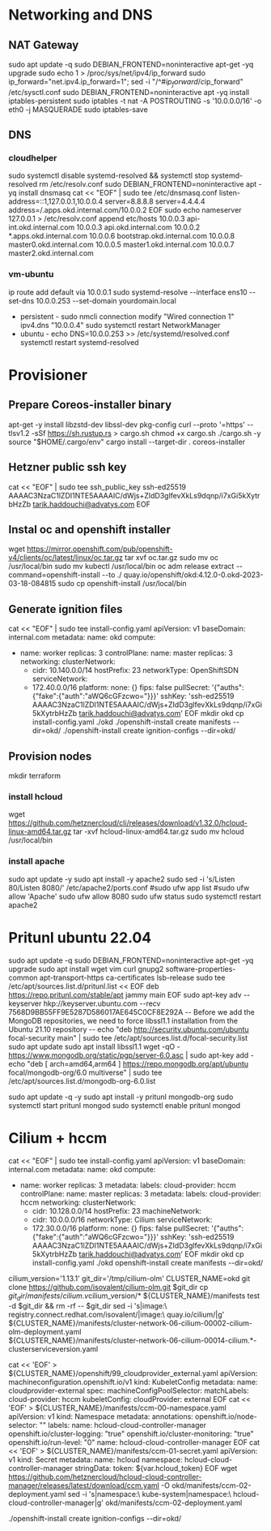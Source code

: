 # Networking and DNS

## NAT Gateway
sudo apt update -q
sudo DEBIAN_FRONTEND=noninteractive apt-get -yq  upgrade
sudo echo 1 > /proc/sys/net/ipv4/ip_forward
sudo ip_forward="net.ipv4.ip_forward=1"; sed -i "/^#$ip_forward/ c$ip_forward" /etc/sysctl.conf
sudo DEBIAN_FRONTEND=noninteractive apt -yq install iptables-persistent
sudo iptables -t nat -A POSTROUTING -s '10.0.0.0/16' -o eth0 -j MASQUERADE
sudo iptables-save
## DNS
### cloudhelper
sudo systemctl disable systemd-resolved && systemctl stop systemd-resolved
rm /etc/resolv.conf
sudo DEBIAN_FRONTEND=noninteractive apt -yq install dnsmasq
cat << "EOF" | sudo tee /etc/dnsmasq.conf
listen-address=::1,127.0.0.1,10.0.0.4
server=8.8.8.8
server=4.4.4.4
address=/.apps.okd.internal.com/10.0.0.2
EOF
sudo echo nameserver 127.0.0.1 > /etc/resolv.conf
append etc/hosts
10.0.0.3 api-int.okd.internal.com
10.0.0.3 api.okd.internal.com
10.0.0.2 *.apps.okd.internal.com
10.0.0.6 bootstrap.okd.internal.com
10.0.0.8 master0.okd.internal.com
10.0.0.5 master1.okd.internal.com
10.0.0.7 master2.okd.internal.com

### vm-ubuntu
ip route add default via 10.0.0.1
sudo systemd-resolve --interface ens10 --set-dns 10.0.0.253 --set-domain yourdomain.local
- persistent -
sudo nmcli connection modify "Wired connection 1" ipv4.dns "10.0.0.4"
sudo systemctl restart NetworkManager
- ubuntu -
echo DNS=10.0.0.253 >> /etc/systemd/resolved.conf
systemctl restart systemd-resolved


# Provisioner

## Prepare Coreos-installer binary
apt-get -y install libzstd-dev libssl-dev pkg-config
curl --proto '=https' --tlsv1.2 -sSf https://sh.rustup.rs > cargo.sh
chmod +x cargo.sh
./cargo.sh -y
source "$HOME/.cargo/env"
cargo install --target-dir . coreos-installer
## Hetzner public ssh key
cat << "EOF" | sudo tee ssh_public_key
ssh-ed25519 AAAAC3NzaC1lZDI1NTE5AAAAIC/dWjs+ZIdD3glfevXkLs9dqnp/i7xGi5kXytrbHzZb tarik.haddouchi@advatys.com
EOF
## Instal oc and openshift installer
wget https://mirror.openshift.com/pub/openshift-v4/clients/oc/latest/linux/oc.tar.gz
tar xvf oc.tar.gz
sudo mv oc /usr/local/bin
sudo mv kubectl /usr/local/bin
oc adm release extract --command=openshift-install --to ./ quay.io/openshift/okd:4.12.0-0.okd-2023-03-18-084815
sudo cp openshift-install /usr/local/bin
## Generate ignition files
cat << "EOF" | sudo tee install-config.yaml
apiVersion: v1
baseDomain: internal.com
metadata:
  name: okd
compute:
- name: worker
  replicas: 3
controlPlane:
  name: master
  replicas: 3
networking:
  clusterNetwork:
  - cidr: 10.140.0.0/14
    hostPrefix: 23
  networkType: OpenShiftSDN
  serviceNetwork:
  - 172.40.0.0/16
platform:
  none: {}
fips: false
pullSecret: '{"auths":{"fake":{"auth":"aWQ6cGFzcwo="}}}'
sshKey: 'ssh-ed25519 AAAAC3NzaC1lZDI1NTE5AAAAIC/dWjs+ZIdD3glfevXkLs9dqnp/i7xGi5kXytrbHzZb tarik.haddouchi@advatys.com'
EOF
mkdir okd
cp install-config.yaml ./okd
./openshift-install create manifests --dir=okd/
./openshift-install create ignition-configs --dir=okd/
## Provision nodes
mkdir terraform
### install hcloud
wget https://github.com/hetznercloud/cli/releases/download/v1.32.0/hcloud-linux-amd64.tar.gz
tar -xvf hcloud-linux-amd64.tar.gz
sudo mv hcloud /usr/local/bin
### install apache
sudo apt update -y
sudo apt install -y apache2
sudo sed -i 's/Listen 80/Listen 8080/' /etc/apache2/ports.conf
#sudo ufw app list
#sudo ufw allow 'Apache'
sudo ufw allow 8080
sudo ufw status
sudo systemctl restart apache2

# Pritunl ubuntu 22.04
sudo apt update -q
sudo DEBIAN_FRONTEND=noninteractive apt-get -yq  upgrade
sudo apt install wget vim curl gnupg2 software-properties-common apt-transport-https ca-certificates lsb-release
sudo tee /etc/apt/sources.list.d/pritunl.list << EOF
deb https://repo.pritunl.com/stable/apt jammy main
EOF
sudo apt-key adv --keyserver hkp://keyserver.ubuntu.com --recv 7568D9BB55FF9E5287D586017AE645C0CF8E292A
-- Before we add the MongoDB repositories, we need to force libssl1.1 installation from the Ubuntu 21.10 repository --
echo "deb http://security.ubuntu.com/ubuntu focal-security main" | sudo tee /etc/apt/sources.list.d/focal-security.list
sudo apt update
sudo apt install libssl1.1
wget -qO - https://www.mongodb.org/static/pgp/server-6.0.asc | sudo apt-key add -
echo "deb [ arch=amd64,arm64 ] https://repo.mongodb.org/apt/ubuntu focal/mongodb-org/6.0 multiverse" | sudo tee /etc/apt/sources.list.d/mongodb-org-6.0.list

sudo apt update -q -y
sudo apt install -y pritunl mongodb-org
sudo systemctl start pritunl mongod
sudo systemctl enable pritunl mongod

# Cilium + hccm
cat << "EOF" | sudo tee install-config.yaml
apiVersion: v1
baseDomain: internal.com
metadata:
  name: okd
compute:
- name: worker
  replicas: 3
  metadata:
    labels:
      cloud-provider: hccm
controlPlane:
  name: master
  replicas: 3
  metadata:
    labels:
      cloud-provider: hccm
networking:
  clusterNetwork:
  - cidr: 10.128.0.0/14
    hostPrefix: 23
  machineNetwork:
  - cidr: 10.0.0.0/16
  networkType: Cilium
  serviceNetwork:
  - 172.30.0.0/16
platform:
  none: {}
fips: false
pullSecret: '{"auths":{"fake":{"auth":"aWQ6cGFzcwo="}}}'
sshKey: 'ssh-ed25519 AAAAC3NzaC1lZDI1NTE5AAAAIC/dWjs+ZIdD3glfevXkLs9dqnp/i7xGi5kXytrbHzZb tarik.haddouchi@advatys.com'
EOF
mkdir okd
cp install-config.yaml ./okd
openshift-install create manifests --dir=okd/

cilium_version='1.13.1'
git_dir='/tmp/cilium-olm'
CLUSTER_NAME=okd
git clone https://github.com/isovalent/cilium-olm.git $git_dir
cp $git_dir/manifests/cilium.v$cilium_version/* ${CLUSTER_NAME}/manifests
test -d $git_dir && rm -rf -- $git_dir
sed -i 's|image:\ registry.connect.redhat.com/isovalent/|image:\ quay.io/cilium/|g' \
  ${CLUSTER_NAME}/manifests/cluster-network-06-cilium-00002-cilium-olm-deployment.yaml \
  ${CLUSTER_NAME}/manifests/cluster-network-06-cilium-00014-cilium.*-clusterserviceversion.yaml
  
cat << 'EOF' > ${CLUSTER_NAME}/openshift/99_cloudprovider_external.yaml
apiVersion: machineconfiguration.openshift.io/v1
kind: KubeletConfig
metadata:
  name: cloudprovider-external
spec:
  machineConfigPoolSelector:
    matchLabels:
      cloud-provider: hccm
  kubeletConfig:
    cloudProvider: external
EOF
cat << 'EOF' > ${CLUSTER_NAME}/manifests/ccm-00-namespace.yaml
apiVersion: v1
kind: Namespace
metadata:
  annotations:
    openshift.io/node-selector: ""
  labels:
    name: hcloud-cloud-controller-manager
    openshift.io/cluster-logging: "true"
    openshift.io/cluster-monitoring: "true"
    openshift.io/run-level: "0"
  name: hcloud-cloud-controller-manager
EOF
cat << 'EOF' > ${CLUSTER_NAME}/manifests/ccm-01-secret.yaml
apiVersion: v1
kind: Secret
metadata:
  name: hcloud
  namespace: hcloud-cloud-controller-manager
stringData:
  token: ${var.hcloud_token}
EOF
wget https://github.com/hetznercloud/hcloud-cloud-controller-manager/releases/latest/download/ccm.yaml -O okd/manifests/ccm-02-deployment.yaml
sed -i 's|namespace:\ kube-system|namespace:\ hcloud-cloud-controller-manager|g' okd/manifests/ccm-02-deployment.yaml



./openshift-install create ignition-configs --dir=okd/